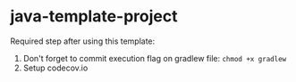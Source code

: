 # java-template-project

Required step after using this template:

1) Don't forget to commit execution flag on gradlew file: `chmod +x gradlew`
2) Setup codecov.io